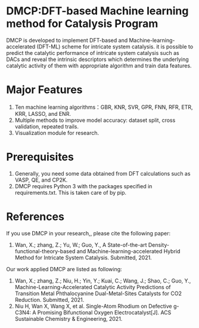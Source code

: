 # DMCP:DFT-based Machine learning method for Catalysis Program
DMCP is developed to implement DFT-based and Machine-learning-accelerated (DFT-ML) scheme for intricate system catalysis.  it is possible to predict the catalytic performance of intricate system catalysis such as DACs and reveal the intrinsic descriptors which determines the underlying catalytic activity of them with appropriate algorithm and train data features.
# Major Features
1. Ten machine learning algorithms：GBR, KNR, SVR, GPR, FNN, RFR, ETR, KRR, LASSO, and ENR.
2. Multiple methods to improve model accuracy: dataset split, cross validation, repeated trails. 
3. Visualization module for research.
# Prerequisites
1. Generally, you need some data obtained from DFT calculations such as VASP, QE, and CP2K.
2. DMCP requires Python 3 with the packages specified in requirements.txt. This is taken care of by pip.
# References
If you use DMCP in your research,, please cite the following paper:
1. Wan, X.; zhang, Z.; Yu, W.; Guo, Y., A State-of-the-art Density-functional-theory-based and Machine-learning-accelerated Hybrid Method for Intricate System Catalysis. Submitted, 2021.

Our work applied DMCP are listed as following:
1. Wan, X.; zhang, Z.; Niu, H.; Yin, Y.; Kuai, C.; Wang, J.; Shao, C.; Guo, Y., Machine-Learning-Accelerated Catalytic Activity Predictions of Transition Metal Phthalocyanine Dual-Metal-Sites Catalysts for CO2 Reduction. Submitted, 2021.
2. Niu H, Wan X, Wang X, et al. Single-Atom Rhodium on Defective g-C3N4: A Promising Bifunctional Oxygen Electrocatalyst[J]. ACS Sustainable Chemistry & Engineering, 2021.
